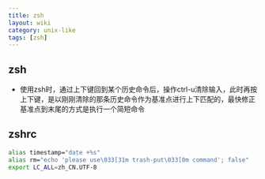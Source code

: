```yaml
---
title: zsh
layout: wiki
category: unix-like
tags: [zsh]
---
```



## zsh

* 使用zsh时，通过上下键回到某个历史命令后，操作ctrl-u清除输入，此时再按上下键，是以刚刚清除的那条历史命令作为基准点进行上下匹配的，最快修正基准点到末尾的方式是执行一个简短命令


## zshrc

~~~sh
alias timestamp="date +%s"
alias rm="echo 'please use\033[31m trash-put\033[0m command'; false"
export LC_ALL=zh_CN.UTF-8
~~~